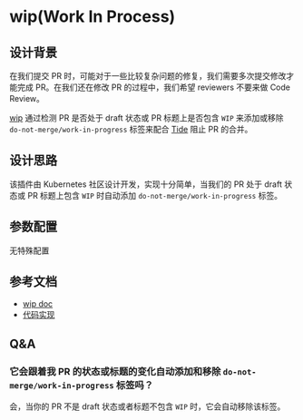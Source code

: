 # wip(Work In Process)

## 设计背景

在我们提交 PR 时，可能对于一些比较复杂问题的修复，我们需要多次提交修改才能完成 PR。在我们还在修改 PR 的过程中，我们希望 reviewers 不要来做 Code Review。

[wip](https://github.com/kubernetes/test-infra/tree/master/prow/plugins/wip) 通过检测 PR 是否处于 draft 状态或 PR 标题上是否包含 `WIP` 来添加或移除 `do-not-merge/work-in-progress` 标签来配合 [Tide](../components/tide.md) 阻止 PR 的合并。

## 设计思路

该插件由 Kubernetes 社区设计开发，实现十分简单，当我们的 PR 处于 draft 状态或 PR 标题上包含 `WIP` 时自动添加 `do-not-merge/work-in-progress` 标签。

## 参数配置

无特殊配置

## 参考文档

- [wip doc](https://prow.tidb.io/plugins?repo=tidb-community-bots%2Fti-community-prow)
- [代码实现](https://github.com/kubernetes/test-infra/tree/master/prow/plugins/wip)

## Q&A

### 它会跟着我 PR 的状态或标题的变化自动添加和移除 `do-not-merge/work-in-progress` 标签吗？

会，当你的 PR 不是 draft 状态或者标题不包含 `WIP` 时，它会自动移除该标签。